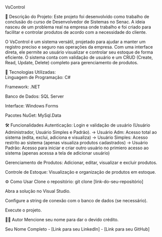 VsControl

📝 Descrição do Projeto:
Este projeto foi desenvolvido como trabalho de conclusão do curso de Desenvolvedor de Sistemas no Senac. A ideia nasceu de um problema real na empresa onde trabalho e foi criado para facilitar e controlar produtos de acordo com a necessidade do cliente.

O VsControl é um sistema versátil, projetado para ajudar a manter um registro preciso e seguro nas operações da empresa. Com uma interface direta, ele permite ao usuário visualizar e controlar seu estoque de forma eficiente. O sistema conta com validação de usuário e um CRUD (Create, Read, Update, Delete) completo para gerenciamento de produtos.

🚀 Tecnologias Utilizadas:                                                                                                                                                                 
Linguagem de Programação: C#

Framework: .NET

Banco de Dados: SQL Server

Interface: Windows Forms

Pacotes NuGet: MySql.Data

🛠️ Funcionalidades
Autenticação: Login e validação de usuário (Usuário Administrador, Usuário Simples e Padrão).
-> Usuário Adm: Acesso total ao sistema (edita, exclui, adiciona e visualiza)
-> Usuário Simples: Acesso restrito ao sistema (apenas visualiza produtos cadastrados)
-> Usuário Padrão: Acesso para iniciar e criar outro usuário no primiero acesso ao sistema (apenas acessa a tela de adicionar usuário)

Gerenciamento de Produtos: Adicionar, editar, visualizar e excluir produtos.

Controle de Estoque: Visualização e organização de produtos em estoque.

⚙️ Como Usar
Clone o repositório: git clone [link-do-seu-repositório]

Abra a solução no Visual Studio.

Configure a string de conexão com o banco de dados (se necessário).

Execute o projeto.

🧑‍💻 Autor
Mencione seu nome para dar o devido crédito.

Seu Nome Completo - [Link para seu LinkedIn] - [Link para seu GitHub]



